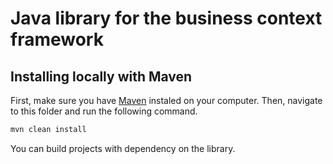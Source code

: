 # Java library for the business context framework

## Installing locally with Maven

First, make sure you have [Maven](https://maven.apache.org/) instaled on your computer.
Then, navigate to this folder and run the following command.

```bash
mvn clean install
```

You can build projects with dependency on the library.
